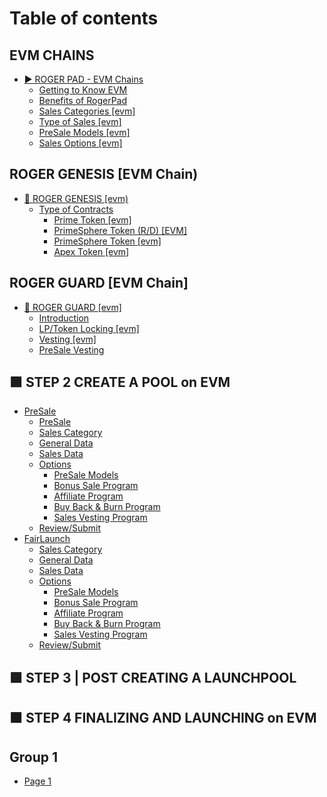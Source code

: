 # Table of contents

## EVM CHAINS

* [▶️ ROGER PAD - EVM Chains](README.md)
  * [Getting to Know EVM](evm-chains/roger-pad-evm-chains/getting-to-know-evm.md)
  * [Benefits of RogerPad](evm-chains/roger-pad-evm-chains/benefits-of-rogerpad.md)
  * [Sales Categories \[evm\]](evm-chains/roger-pad-evm-chains/sales-categories-evm.md)
  * [Type of Sales \[evm\]](evm-chains/roger-pad-evm-chains/type-of-sales-evm.md)
  * [PreSale Models \[evm\]](evm-chains/roger-pad-evm-chains/presale-models-evm.md)
  * [Sales Options \[evm\]](evm-chains/roger-pad-evm-chains/sales-options-evm.md)

## ROGER GENESIS \[EVM Chain)

* [🐴 ROGER GENESIS \[evm)](roger-genesis-evm-chain/roger-genesis-evm/README.md)
  * [Type of Contracts](roger-genesis-evm-chain/roger-genesis-evm/type-of-contracts/README.md)
    * [Prime Token \[evm\]](roger-genesis-evm-chain/roger-genesis-evm/type-of-contracts/prime-token-evm.md)
    * [PrimeSphere Token  (R/D) \[EVM\]](roger-genesis-evm-chain/roger-genesis-evm/type-of-contracts/primesphere-token-r-d-evm.md)
    * [PrimeSphere Token \[evm\]](roger-genesis-evm-chain/roger-genesis-evm/type-of-contracts/primesphere-token-evm.md)
    * [Apex Token \[evm\]](roger-genesis-evm-chain/roger-genesis-evm/type-of-contracts/apex-token-evm.md)

## ROGER GUARD \[EVM Chain]

* [🛅 ROGER GUARD \[evm\]](roger-guard-evm-chain/roger-guard-evm/README.md)
  * [Introduction](roger-guard-evm-chain/roger-guard-evm/introduction.md)
  * [LP/Token Locking \[evm\]](roger-guard-evm-chain/roger-guard-evm/lp-token-locking-evm.md)
  * [Vesting \[evm\]](roger-guard-evm-chain/roger-guard-evm/vesting-evm.md)
  * [PreSale Vesting](roger-guard-evm-chain/roger-guard-evm/presale-vesting.md)

## 🟪 STEP 2 CREATE A POOL on EVM

* [PreSale](step-2-create-a-pool-on-evm/presale/README.md)
  * [PreSale](step-2-create-a-pool-on-evm/presale/presale.md)
  * [Sales Category](step-2-create-a-pool-on-evm/presale/sales-category.md)
  * [General Data](step-2-create-a-pool-on-evm/presale/general-data.md)
  * [Sales Data](step-2-create-a-pool-on-evm/presale/sales-data.md)
  * [Options](step-2-create-a-pool-on-evm/presale/options/README.md)
    * [PreSale Models](step-2-create-a-pool-on-evm/presale/options/presale-models.md)
    * [Bonus Sale Program](step-2-create-a-pool-on-evm/presale/options/bonus-sale-program.md)
    * [Affiliate Program](step-2-create-a-pool-on-evm/presale/options/affiliate-program.md)
    * [Buy Back & Burn Program](step-2-create-a-pool-on-evm/presale/options/buy-back-and-burn-program.md)
    * [Sales Vesting Program](step-2-create-a-pool-on-evm/presale/options/sales-vesting-program.md)
  * [Review/Submit](step-2-create-a-pool-on-evm/presale/review-submit.md)
* [FairLaunch](step-2-create-a-pool-on-evm/fairlaunch/README.md)
  * [Sales Category](step-2-create-a-pool-on-evm/fairlaunch/sales-category.md)
  * [General Data](step-2-create-a-pool-on-evm/fairlaunch/general-data.md)
  * [Sales Data](step-2-create-a-pool-on-evm/fairlaunch/sales-data.md)
  * [Options](step-2-create-a-pool-on-evm/fairlaunch/options/README.md)
    * [PreSale Models](step-2-create-a-pool-on-evm/fairlaunch/options/presale-models.md)
    * [Bonus Sale Program](step-2-create-a-pool-on-evm/fairlaunch/options/bonus-sale-program.md)
    * [Affiliate Program](step-2-create-a-pool-on-evm/fairlaunch/options/affiliate-program.md)
    * [Buy Back & Burn Program](step-2-create-a-pool-on-evm/fairlaunch/options/buy-back-and-burn-program.md)
    * [Sales Vesting Program](step-2-create-a-pool-on-evm/fairlaunch/options/sales-vesting-program.md)
  * [Review/Submit](step-2-create-a-pool-on-evm/fairlaunch/review-submit.md)

## 🟩 STEP 3 | POST CREATING A LAUNCHPOOL

## 🟧 STEP 4 FINALIZING AND LAUNCHING on EVM

## Group 1

* [Page 1](group-1/page-1.md)
